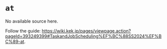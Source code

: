 # `at`

No available source here.

Follow the guide: <https://wiki.kek.jp/pages/viewpage.action?pageId=393249399#TaskandJobScheduling%EF%BC%88SS2024%EF%BC%89-at>.
